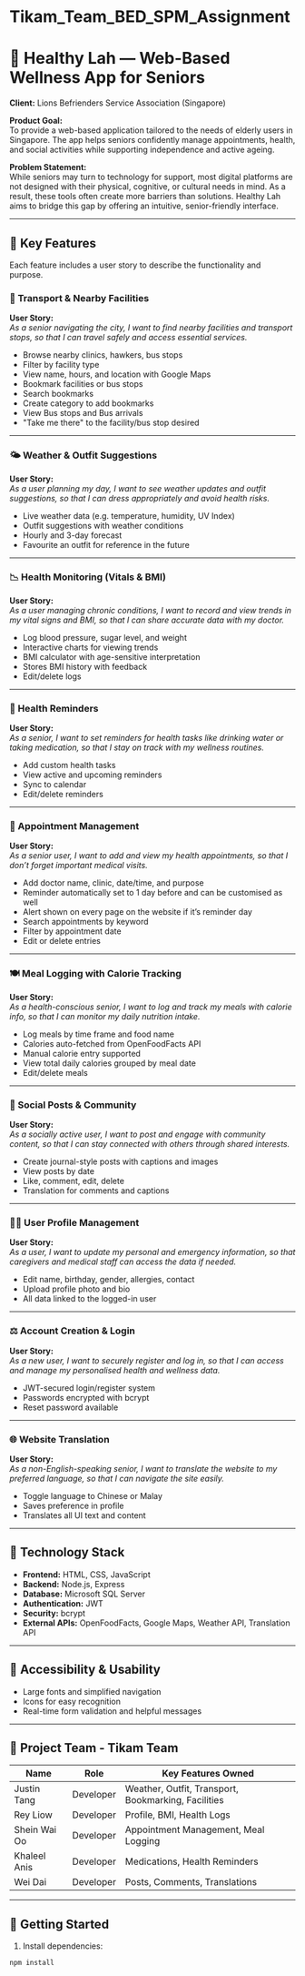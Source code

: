 # Tikam_Team_BED_SPM_Assignment
# 🏢 Healthy Lah — Web-Based Wellness App for Seniors

**Client:** Lions Befrienders Service Association (Singapore)

**Product Goal:**  
To provide a web-based application tailored to the needs of elderly users in Singapore. The app helps seniors confidently manage appointments, health, and social activities while supporting independence and active ageing.

**Problem Statement:**  
While seniors may turn to technology for support, most digital platforms are not designed with their physical, cognitive, or cultural needs in mind. As a result, these tools often create more barriers than solutions. Healthy Lah aims to bridge this gap by offering an intuitive, senior-friendly interface.

---

## 📃 Key Features

Each feature includes a user story to describe the functionality and purpose.

### 📍 Transport & Nearby Facilities  
**User Story:**  
_As a senior navigating the city, I want to find nearby facilities and transport stops, so that I can travel safely and access essential services._

- Browse nearby clinics, hawkers, bus stops  
- Filter by facility type  
- View name, hours, and location with Google Maps  
- Bookmark facilities or bus stops
- Search bookmarks  
- Create category to add bookmarks
- View Bus stops and Bus arrivals
- "Take me there" to the facility/bus stop desired

---

### 🌤️ Weather & Outfit Suggestions  
**User Story:**  
_As a user planning my day, I want to see weather updates and outfit suggestions, so that I can dress appropriately and avoid health risks._

- Live weather data (e.g. temperature, humidity, UV Index)
- Outfit suggestions with weather conditions
- Hourly and 3-day forecast  
- Favourite an outfit for reference in the future

---

### 📉 Health Monitoring (Vitals & BMI)  
**User Story:**  
_As a user managing chronic conditions, I want to record and view trends in my vital signs and BMI, so that I can share accurate data with my doctor._

- Log blood pressure, sugar level, and weight  
- Interactive charts for viewing trends  
- BMI calculator with age-sensitive interpretation  
- Stores BMI history with feedback  
- Edit/delete logs  

---

### 📆 Health Reminders  
**User Story:**  
_As a senior, I want to set reminders for health tasks like drinking water or taking medication, so that I stay on track with my wellness routines._

- Add custom health tasks  
- View active and upcoming reminders  
- Sync to calendar  
- Edit/delete reminders  

---

### 📅 Appointment Management  
**User Story:**  
_As a senior user, I want to add and view my health appointments, so that I don’t forget important medical visits._

- Add doctor name, clinic, date/time, and purpose  
- Reminder automatically set to 1 day before and can be customised as well 
- Alert shown on every page on the website if it’s reminder day  
- Search appointments by keyword  
- Filter by appointment date
- Edit or delete entries  

---

### 🍽️ Meal Logging with Calorie Tracking  
**User Story:**  
_As a health-conscious senior, I want to log and track my meals with calorie info, so that I can monitor my daily nutrition intake._

- Log meals by time frame and food name  
- Calories auto-fetched from OpenFoodFacts API  
- Manual calorie entry supported  
- View total daily calories grouped by meal date 
- Edit/delete meals  

---

### 📖 Social Posts & Community  
**User Story:**  
_As a socially active user, I want to post and engage with community content, so that I can stay connected with others through shared interests._

- Create journal-style posts with captions and images  
- View posts by date  
- Like, comment, edit, delete  
- Translation for comments and captions  

---

### 🧑‍💼 User Profile Management  
**User Story:**  
_As a user, I want to update my personal and emergency information, so that caregivers and medical staff can access the data if needed._

- Edit name, birthday, gender, allergies, contact  
- Upload profile photo and bio  
- All data linked to the logged-in user  

---

### ⚖️ Account Creation & Login  
**User Story:**  
_As a new user, I want to securely register and log in, so that I can access and manage my personalised health and wellness data._

- JWT-secured login/register system  
- Passwords encrypted with bcrypt  
- Reset password available  

---

### 🌐 Website Translation  
**User Story:**  
_As a non-English-speaking senior, I want to translate the website to my preferred language, so that I can navigate the site easily._

- Toggle language to Chinese or Malay  
- Saves preference in profile  
- Translates all UI text and content  

---

## 📖 Technology Stack

- **Frontend:** HTML, CSS, JavaScript  
- **Backend:** Node.js, Express  
- **Database:** Microsoft SQL Server  
- **Authentication:** JWT  
- **Security:** bcrypt  
- **External APIs:** OpenFoodFacts, Google Maps, Weather API, Translation API  

---

## 📲 Accessibility & Usability

- Large fonts and simplified navigation  
- Icons for easy recognition  
- Real-time form validation and helpful messages  

---

## 👥 Project Team - Tikam Team

| Name         | Role      | Key Features Owned                                  |
|--------------|-----------|-----------------------------------------------------|
| Justin Tang  | Developer | Weather, Outfit, Transport, Bookmarking, Facilities |
| Rey Liow     | Developer | Profile, BMI, Health Logs                           |
| Shein Wai Oo | Developer | Appointment Management, Meal Logging                |
| Khaleel Anis | Developer | Medications, Health Reminders                       |
| Wei Dai      | Developer | Posts, Comments, Translations                       |

---

## 🔗 Getting Started

1. Install dependencies:

```bash
npm install

